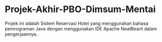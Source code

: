 # Projek-Akhir-PBO-Dimsum-Mentai
Projek ini adalah Sistem Reservasi Hotel yang menggunakan bahasa pemrograman Java dengan menggunakan IDE Apache NeatBeant dalam pengerjaannya.
